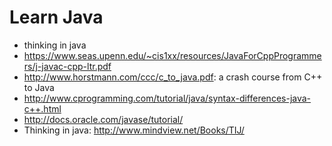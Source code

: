 # Learn Java
* thinking in java
* https://www.seas.upenn.edu/~cis1xx/resources/JavaForCppProgrammers/j-javac-cpp-ltr.pdf
* http://www.horstmann.com/ccc/c_to_java.pdf: a crash course from C++ to Java
* http://www.cprogramming.com/tutorial/java/syntax-differences-java-c++.html
* http://docs.oracle.com/javase/tutorial/
* Thinking in java: http://www.mindview.net/Books/TIJ/
